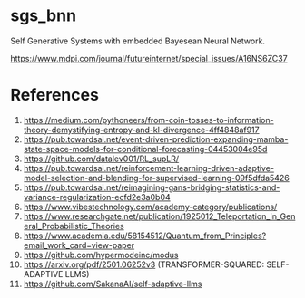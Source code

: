 # sgs_bnn
Self Generative Systems with embedded Bayesean Neural Network.

https://www.mdpi.com/journal/futureinternet/special_issues/A16NS6ZC37

# References
1. https://medium.com/pythoneers/from-coin-tosses-to-information-theory-demystifying-entropy-and-kl-divergence-4ff4848af917
2. https://pub.towardsai.net/event-driven-prediction-expanding-mamba-state-space-models-for-conditional-forecasting-04453004e95d
3. https://github.com/datalev001/RL_supLR/
4. https://pub.towardsai.net/reinforcement-learning-driven-adaptive-model-selection-and-blending-for-supervised-learning-09f5dfda5426
5. https://pub.towardsai.net/reimagining-gans-bridging-statistics-and-variance-regularization-ecfd2e3a0b04
6. https://www.vibestechnology.com/academy-category/publications/
7. https://www.researchgate.net/publication/1925012_Teleportation_in_General_Probabilistic_Theories
8. https://www.academia.edu/58154512/Quantum_from_Principles?email_work_card=view-paper
9. https://github.com/hypermodeinc/modus
10. https://arxiv.org/pdf/2501.06252v3 (TRANSFORMER-SQUARED: SELF-ADAPTIVE LLMS)
11. https://github.com/SakanaAI/self-adaptive-llms